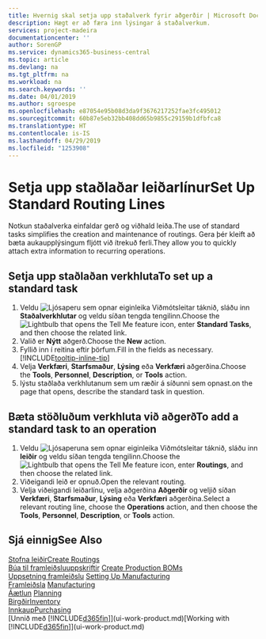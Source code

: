 ```yaml
---
title: Hvernig skal setja upp staðalverk fyrir aðgerðir | Microsoft Docs
description: Hægt er að færa inn lýsingar á staðalverkum.
services: project-madeira
documentationcenter: ''
author: SorenGP
ms.service: dynamics365-business-central
ms.topic: article
ms.devlang: na
ms.tgt_pltfrm: na
ms.workload: na
ms.search.keywords: ''
ms.date: 04/01/2019
ms.author: sgroespe
ms.openlocfilehash: e87054e95b08d3da9f3676217252fae3fc495012
ms.sourcegitcommit: 60b87e5eb32bb408dd65b9855c29159b1dfbfca8
ms.translationtype: HT
ms.contentlocale: is-IS
ms.lasthandoff: 04/29/2019
ms.locfileid: "1253908"
---
```

# <a name="set-up-standard-routing-lines"></a><span data-ttu-id="4805e-103">Setja upp staðlaðar leiðarlínur</span><span class="sxs-lookup"><span data-stu-id="4805e-103">Set Up Standard Routing Lines</span></span>
<span data-ttu-id="4805e-104">Notkun staðalverka einfaldar gerð og viðhald leiða.</span><span class="sxs-lookup"><span data-stu-id="4805e-104">The use of standard tasks simplifies the creation and maintenance of routings.</span></span> <span data-ttu-id="4805e-105">Gera þér kleift að bæta aukaupplýsingum fljótt við ítrekuð ferli.</span><span class="sxs-lookup"><span data-stu-id="4805e-105">They allow you to quickly attach extra information to recurring operations.</span></span>

## <a name="to-set-up-a-standard-task"></a><span data-ttu-id="4805e-106">Setja upp staðlaðan verkhluta</span><span class="sxs-lookup"><span data-stu-id="4805e-106">To set up a standard task</span></span>
1. <span data-ttu-id="4805e-107">Veldu ![Ljósaperu sem opnar eiginleika Viðmótsleitar](media/ui-search/search_small.png "Segðu mér hvað þú vilt gera") táknið, sláðu inn **Staðalverkhlutar** og veldu síðan tengda tengilinn.</span><span class="sxs-lookup"><span data-stu-id="4805e-107">Choose the ![Lightbulb that opens the Tell Me feature](media/ui-search/search_small.png "Tell me what you want to do") icon, enter **Standard Tasks**, and then choose the related link.</span></span>
2. <span data-ttu-id="4805e-108">Valið er **Nýtt** aðgerð.</span><span class="sxs-lookup"><span data-stu-id="4805e-108">Choose the **New** action.</span></span>
3. <span data-ttu-id="4805e-109">Fyllið inn í reitina eftir þörfum.</span><span class="sxs-lookup"><span data-stu-id="4805e-109">Fill in the fields as necessary.</span></span> [!INCLUDE[tooltip-inline-tip](includes/tooltip-inline-tip_md.md)]
4. <span data-ttu-id="4805e-110">Velja **Verkfæri**, **Starfsmaður**, **Lýsing** eða **Verkfæri** aðgerðina.</span><span class="sxs-lookup"><span data-stu-id="4805e-110">Choose the **Tools**, **Personnel**, **Description**, or **Tools** action.</span></span>
5. <span data-ttu-id="4805e-111">lýstu staðlaða verkhlutanum sem um ræðir á síðunni sem opnast.</span><span class="sxs-lookup"><span data-stu-id="4805e-111">on the page that opens, describe the standard task in question.</span></span>

## <a name="to-add-a-standard-task-to-an-operation"></a><span data-ttu-id="4805e-112">Bæta stöðluðum verkhluta við aðgerð</span><span class="sxs-lookup"><span data-stu-id="4805e-112">To add a standard task to an operation</span></span>
1. <span data-ttu-id="4805e-113">Veldu ![Ljósaperuna sem opnar eiginleika Viðmótsleitar](media/ui-search/search_small.png "Segðu mér hvað þú vilt gera") táknið, sláðu inn **leiðir** og veldu síðan tengda tengilinn.</span><span class="sxs-lookup"><span data-stu-id="4805e-113">Choose the ![Lightbulb that opens the Tell Me feature](media/ui-search/search_small.png "Tell me what you want to do") icon, enter **Routings**, and then choose the related link.</span></span>
2. <span data-ttu-id="4805e-114">Viðeigandi leið er opnuð.</span><span class="sxs-lookup"><span data-stu-id="4805e-114">Open the relevant routing.</span></span>
3. <span data-ttu-id="4805e-115">Velja viðeigandi leiðarlínu, velja aðgerðina **Aðgerðir** og veljið síðan **Verkfæri**, **Starfsmaður**, **Lýsing** eða **Verkfæri** aðgerðina.</span><span class="sxs-lookup"><span data-stu-id="4805e-115">Select a relevant routing line, choose the **Operations** action, and then choose the **Tools**, **Personnel**, **Description**, or **Tools** action.</span></span>

## <a name="see-also"></a><span data-ttu-id="4805e-116">Sjá einnig</span><span class="sxs-lookup"><span data-stu-id="4805e-116">See Also</span></span>  
[<span data-ttu-id="4805e-117">Stofna leiðir</span><span class="sxs-lookup"><span data-stu-id="4805e-117">Create Routings</span></span>](production-how-to-create-routings.md)  
<span data-ttu-id="4805e-118">[Búa til framleiðsluuppskriftir](production-how-to-create-production-boms.md)   </span><span class="sxs-lookup"><span data-stu-id="4805e-118">[Create Production BOMs](production-how-to-create-production-boms.md)   </span></span>  
<span data-ttu-id="4805e-119">[Uppsetning framleiðslu](production-configure-production-processes.md) </span><span class="sxs-lookup"><span data-stu-id="4805e-119">[Setting Up Manufacturing](production-configure-production-processes.md) </span></span>  
<span data-ttu-id="4805e-120">[Framleiðsla](production-manage-manufacturing.md)  </span><span class="sxs-lookup"><span data-stu-id="4805e-120">[Manufacturing](production-manage-manufacturing.md)  </span></span>  
<span data-ttu-id="4805e-121">[Áætlun](production-planning.md) </span><span class="sxs-lookup"><span data-stu-id="4805e-121">[Planning](production-planning.md) </span></span>  
[<span data-ttu-id="4805e-122">Birgðir</span><span class="sxs-lookup"><span data-stu-id="4805e-122">Inventory</span></span>](inventory-manage-inventory.md)  
[<span data-ttu-id="4805e-123">Innkaup</span><span class="sxs-lookup"><span data-stu-id="4805e-123">Purchasing</span></span>](purchasing-manage-purchasing.md)  
<span data-ttu-id="4805e-124">[Unnið með [!INCLUDE[d365fin](includes/d365fin_md.md)]](ui-work-product.md)</span><span class="sxs-lookup"><span data-stu-id="4805e-124">[Working with [!INCLUDE[d365fin](includes/d365fin_md.md)]](ui-work-product.md)</span></span>  
